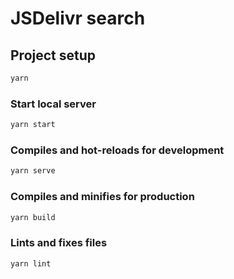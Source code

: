 # JSDelivr search

## Project setup

```bash
yarn
```

### Start local server

```bash
yarn start
```

### Compiles and hot-reloads for development

```bash
yarn serve
```

### Compiles and minifies for production

```bash
yarn build
```

### Lints and fixes files

```bash
yarn lint
```

